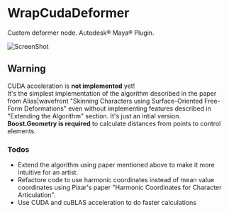 WrapCudaDeformer
=====

Custom deformer node. Autodesk® Maya® Plugin.

![ScreenShot](http://mishurov.5gbfree.com/github/wrap_cuda/wrap.png)

## Warning
CUDA acceleration is <b>not implemented</b> yet!<br/>
It's the simplest implementation of the algorithm described in the paper from Alias|wavefront "Skinning Characters using Surface-Oriented Free-Form Deformations" even without implementing features described in "Extending the Algorithm" section. It's just an intial version. <b>Boost.Geometry is required</b> to calculate distances from points to control elements.

### Todos
<ul>
	<li>Extend the algorithm using paper mentioned above to make it more intuitive for an artist.</li>
	<li>Refactore code to use harmonic coordinates instead of mean value coordinates using Pixar's paper "Harmonic Coordinates for Character Articulation".</li>
	<li>Use CUDA and cuBLAS acceleration to do faster calculations</li>
</ul>



